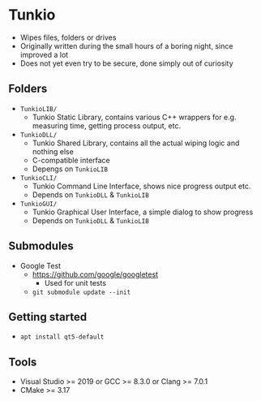 # Tunkio

- Wipes files, folders or drives
- Originally written during the small hours of a boring night, since improved a lot
- Does not yet even try to be secure, done simply out of curiosity

## Folders

- ``TunkioLIB/``
	- Tunkio Static Library, contains various C++ wrappers for e.g. measuring time, getting process output, etc.
- ``TunkioDLL/``
	- Tunkio Shared Library, contains all the actual wiping logic and nothing else
	- C-compatible interface
	- Depengs on ``TunkioLIB``
- ``TunkioCLI/``
	- Tunkio Command Line Interface, shows nice progress output etc.
	- Depends on ``TunkioDLL`` & ``TunkioLIB``
- ``TunkioGUI/``
	- Tunkio Graphical User Interface, a simple dialog to show progress
	- Depends on ``TunkioDLL`` & ``TunkioLIB``

## Submodules

- Google Test
	- https://github.com/google/googletest
		- Used for unit tests
	- ``git submodule update --init``

## Getting started

- ``apt install qt5-default``

## Tools

- Visual Studio >= 2019 or GCC >= 8.3.0 or Clang >= 7.0.1
- CMake >= 3.17
